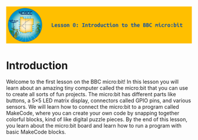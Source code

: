 ![header-lesson-00](assets/header-lesson-00.png)

# Introduction

Welcome to the first lesson on the BBC micro:bit! In this lesson you will learn about an amazing tiny computer called the micro:bit that you can use to create all sorts of fun projects. The micro:bit has different parts like buttons, a 5×5 LED matrix display, connectors called GPIO pins, and various sensors. We will learn how to connect the micro:bit to a program called MakeCode, where you can create your own code by snapping together colorful blocks, kind of like digital puzzle pieces. By the end of this lesson, you learn about the micro:bit board and learn how to run a program with basic MakeCode blocks.
